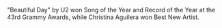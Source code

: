 "Beautiful Day" by U2 won Song of the Year and Record of the Year at the 43rd Grammy Awards, while Christina Aguilera won Best New Artist.
